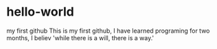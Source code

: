 # hello-world
my first github
This is my first github, I have learned programing for two months, I believ 'while there is a will, there is a way.'
